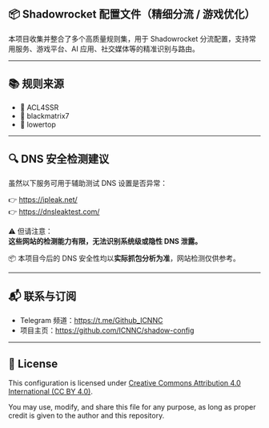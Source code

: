 
## 📦 Shadowrocket 配置文件（精细分流 / 游戏优化）

本项目收集并整合了多个高质量规则集，用于 Shadowrocket 分流配置，支持常用服务、游戏平台、AI 应用、社交媒体等的精准识别与路由。

---

## 📚 规则来源

- 🔗 ACL4SSR  
- 🔗 blackmatrix7  
- 🔗 lowertop  

---

## 🔍 DNS 安全检测建议

虽然以下服务可用于辅助测试 DNS 设置是否异常：

👉 https://ipleak.net/  
👉 https://dnsleaktest.com/  

⚠️ 但请注意：  
**这些网站的检测能力有限，无法识别系统级或隐性 DNS 泄露。**

📦 本项目今后的 DNS 安全性均以**实际抓包分析为准**，网站检测仅供参考。

---

## 📬 联系与订阅

- Telegram 频道：https://t.me/Github_ICNNC  
- 项目主页：https://github.com/ICNNC/shadow-config  

---

## 📄 License

This configuration is licensed under [Creative Commons Attribution 4.0 International (CC BY 4.0)](https://creativecommons.org/licenses/by/4.0/).

You may use, modify, and share this file for any purpose, as long as proper credit is given to the author and this repository.


